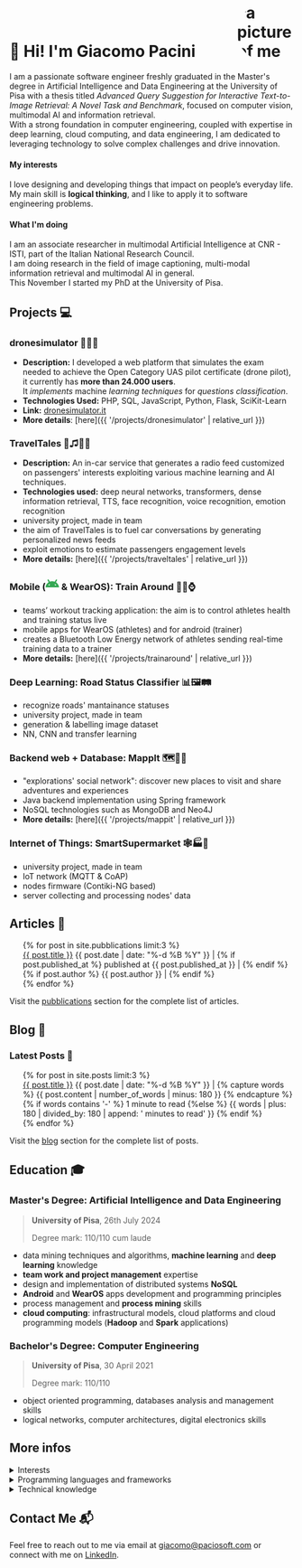 <h1 style="display:flex; justify-content:space-between;"> 
<span style="align-self: flex-end;">👋 Hi! I'm Giacomo Pacini </span>
<img style="border-radius:50%; max-width:100px;" src="{{ '/me.jpeg' | relative_url }}" alt="a picture of me" />
</h1>

<!-- ## About Me ℹ️ -->
<!-- I am a passionate software engineer currently pursuing my Master's degree in Artificial Intelligence and Data Engineering at the University of Pisa, following my Bachelor's degree in Computer Engineering from the same institution. 

With a strong foundation in software engineering, coupled with expertise in deep learning, cloud computing, and data engineering, I am dedicated to leveraging technology to solve complex problems and drive innovation. --->


I am a passionate software engineer freshly graduated in the Master's degree in Artificial Intelligence and Data Engineering at the University of Pisa with a thesis titled *Advanced Query Suggestion for Interactive Text-to-Image Retrieval: A Novel Task and Benchmark*, focused on computer vision, multimodal AI and information retrieval.<!-- , following my Bachelor's degree in Computer Engineering from the same institution. --><br/> 
With a strong foundation in computer engineering, coupled with expertise in deep learning, cloud computing, and data engineering, I am dedicated to leveraging technology to solve complex challenges and drive innovation.

#### My interests

I love designing and developing things that impact on people’s everyday life.
My main skill is **logical thinking**, and I like to apply it to software engineering problems.

#### What I'm doing

I am an associate researcher in multimodal Artificial Intelligence at CNR - ISTI, part of the Italian National Research Council.<br/>
I am doing research in the field of image captioning, multi-modal information retrieval and multimodal AI in general.<br/>
This November I started my PhD at the University of Pisa.

## Projects 💻

### dronesimulator 🚁📝🔎
- **Description:** I developed a web platform that simulates the exam needed to achieve the Open Category UAS pilot certificate (drone pilot), it currently has **more than 24.000 users**.<br/>
It *implements* machine *learning techniques* for *questions classification*.
- **Technologies Used:** PHP, SQL, JavaScript, Python, Flask, SciKit-Learn
- **Link:** [dronesimulator.it](https://dronesimulator.it)
- **More details**: [here]({{ '/projects/dronesimulator' | relative_url }})

### TravelTales 🚗♫📰👥
- **Description:** An in-car service that generates a radio feed customized on passengers' interests exploiting various machine learning and AI techniques.
- **Technologies used:** deep neural networks, transformers, dense information retrieval, TTS, face recognition, voice recognition, emotion recognition
- university project, made in team
- the aim of TravelTales is to fuel car conversations by generating personalized news feeds
- exploit emotions to estimate passengers engagement levels
- **More details:** [here]({{ '/projects/traveltales' | relative_url }})

### Mobile (<svg role="img" viewBox="0 0 24 24" width=24 height =24 xmlns="http://www.w3.org/2000/svg"><title>Android</title><path fill="#34A853" d="M18.4395 5.5586c-.675 1.1664-1.352 2.3318-2.0274 3.498-.0366-.0155-.0742-.0286-.1113-.043-1.8249-.6957-3.484-.8-4.42-.787-1.8551.0185-3.3544.4643-4.2597.8203-.084-.1494-1.7526-3.021-2.0215-3.4864a1.1451 1.1451 0 0 0-.1406-.1914c-.3312-.364-.9054-.4859-1.379-.203-.475.282-.7136.9361-.3886 1.5019 1.9466 3.3696-.0966-.2158 1.9473 3.3593.0172.031-.4946.2642-1.3926 1.0177C2.8987 12.176.452 14.772 0 18.9902h24c-.119-1.1108-.3686-2.099-.7461-3.0683-.7438-1.9118-1.8435-3.2928-2.7402-4.1836a12.1048 12.1048 0 0 0-2.1309-1.6875c.6594-1.122 1.312-2.2559 1.9649-3.3848.2077-.3615.1886-.7956-.0079-1.1191a1.1001 1.1001 0 0 0-.8515-.5332c-.5225-.0536-.9392.3128-1.0488.5449zm-.0391 8.461c.3944.5926.324 1.3306-.1563 1.6503-.4799.3197-1.188.0985-1.582-.4941-.3944-.5927-.324-1.3307.1563-1.6504.4727-.315 1.1812-.1086 1.582.4941zM7.207 13.5273c.4803.3197.5506 1.0577.1563 1.6504-.394.5926-1.1038.8138-1.584.4941-.48-.3197-.5503-1.0577-.1563-1.6504.4008-.6021 1.1087-.8106 1.584-.4941z"/></svg> & WearOS):  Train Around 🏋️‍♂️⌚ 
- teams’ workout tracking application: the aim is to control athletes health and training status live
- mobile apps for WearOS (athletes) and for android (trainer)
- creates a Bluetooth Low Energy network of athletes sending real-time training data to a trainer
- **More details:** [here]({{ '/projects/trainaround' | relative_url }})


### Deep Learning: Road Status Classifier   📊🖼️🛤️
- recognize roads' mantainance statuses
- university project, made in team 
- generation & labelling image dataset
- NN, CNN and transfer learning

### Backend web + Database: MappIt 🗺️📍🍃
- "explorations' social network": discover new places to visit and share adventures and experiences
- Java backend implementation using Spring framework
- NoSQL technologies such as MongoDB and Neo4J
- **More details:** [here]({{ '/projects/mappit' | relative_url }})

### Internet of Things:  SmartSupermarket 🕸🏭🛒
- university project, made in team 
- IoT network (MQTT & CoAP)
- nodes firmware (Contiki-NG based) 
- server collecting and processing nodes' data 

## Articles 📝

<ul style="margin-left:0; list-style:none;">
  {% for post in site.pubblications limit:3 %}
    <li>
          <a class="post-title h-entry u-url" href="{% if post.website %}{{post.website}}{% else %}{{ post.url }}{% endif %}">{{ post.title }}</a>
        <span class="post-meta"> <span>{{ post.date | date: "%-d %B %Y" }}</span>
            |
        {% if post.published_at %}
            published at {{ post.published_at }}
            |
        {% endif %}
        {% if post.author %}
            {{ post.author }}
            |
        {% endif %}
         </span>
        <br>
    </li>
  {% endfor %}
</ul>

Visit the [pubblications](/pubblications) section for the complete list of articles.

## Blog 📝

### Latest Posts 📰

<ul style="margin-left:0; list-style:none;">
  {% for post in site.posts limit:3 %}
    <li>
          <a class="post-title h-entry u-url" href="{{ post.url }}">{{ post.title }}</a>
        <span class="post-meta"> <span>{{ post.date | date: "%-d %B %Y" }}</span>
         |
         <!-- This is a work around to content | reading_time which does not work on github pages because custom plugins are not allowed --> 
          {% capture words %}
          {{ post.content | number_of_words | minus: 180 }}
          {% endcapture %}
          {% if words contains '-' %}
          1 minute to read
          {%else %}
          {{ words | plus: 180 | divided_by: 180 | append: ' minutes to read' }}
          {% endif %}
         </span>
        <br>
    </li>
  {% endfor %}
</ul>

Visit the [blog](/blog) section for the complete list of posts.

## Education 🎓
### **Master's Degree:** Artificial Intelligence and Data Engineering
>**University of Pisa**, 
>26th July 2024
>
>Degree mark: 110/110 cum laude

- data mining techniques and algorithms, **machine learning** and **deep learning** knowledge
- **team work and project management** expertise
- design and implementation of distributed systems **NoSQL**
- **Android** and **WearOS** apps development and programming principles
- process management and **process mining** skills
- **cloud computing**: infrastructural models, cloud platforms and cloud programming models (**Hadoop** and **Spark** applications)

### Bachelor's Degree: Computer Engineering 
> **University of Pisa**,
> 30 April 2021
>
>Degree mark: 110/110


- object oriented programming, databases analysis and management skills
- logical networks, computer architectures, digital electronics skills

## More infos
<details>
  <summary>Interests</summary>
  <p class="topic-badge">artificial intelligence</p>
  <p class="topic-badge">drones</p>
  <p class="topic-badge">smart home</p>
  <p class="topic-badge">personal finance</p>
  <p class="topic-badge">cloud computing</p>
  <p class="topic-badge">electronics</p>
  <p class="topic-badge">programming</p>
  <p class="topic-badge">DIY</p>
  <p class="topic-badge">web development</p>
  <p class="topic-badge">tech devices</p>
  <p class="topic-badge">3D printing</p>
  <p class="topic-badge">CTFs</p>
  <p class="topic-badge">mobile development</p>
</details>

<details>
  <summary>Programming languages and frameworks</summary>
  <p class="topic-badge" style="background-color: #f5bc1b;">TensorFlow</p>
  <p class="topic-badge">Sci-Kit Learn</p>
  <p class="topic-badge">Julia</p>
  <p class="topic-badge" style="background-color: #80d1f9;">Hadoop</p>
  <p class="topic-badge" style="background-color: #da6008;">Spark</p>
  <p class="topic-badge" style="background-color: #44ac53;">MongoDB</p>
  <p class="topic-badge" style="background-color: black;">Neo4J</p>
  <p class="topic-badge" style="background-color: #de9208;">SQL</p>
  <p class="topic-badge" style="background-color: #4372a2;">Python</p>
  <p class="topic-badge" style="background-color: #e03725;">Java</p>
  <p class="topic-badge">C++</p>
  <p class="topic-badge">Assembly</p>
  <p class="topic-badge">JavaScript</p>
  <p class="topic-badge">HTML, CSS</p>
  <p class="topic-badge" style="background-color: #556198;">PHP</p>
  <p class="topic-badge" style="background-color: #f33808;">Laravel</p>
</details>

<details>
  <summary>Technical knowledge</summary>
  <p class="topic-badge">OOP</p>
  <p class="topic-badge">cloud models</p>
  <p class="topic-badge">NoSQL</p>
  <p class="topic-badge">IoT</p>
  <p class="topic-badge">Data Mining</p>
  <p class="topic-badge">Machine Learning</p>
  <p class="topic-badge">Deep Learning</p>
  <p class="topic-badge">Reinforcement Learning</p>
  <p class="topic-badge">Evolutionary AI</p>
  <p class="topic-badge">Linux</p>
  <p class="topic-badge">Computer networks</p>
  <p class="topic-badge">Computer architectures</p>
</details>

## Contact Me 📬
Feel free to reach out to me via email at [giacomo@paciosoft.com](mailto:giacomo@paciosoft.com) or connect with me on [LinkedIn](https://dronesimulator.it/r/my-linkedin).